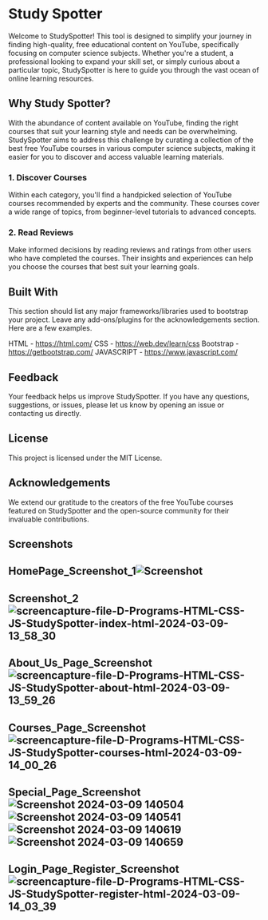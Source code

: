 
# Study Spotter


Welcome to StudySpotter! This tool is designed to simplify your journey in finding high-quality, free educational content on YouTube, specifically focusing on computer science subjects. Whether you're a student, a professional looking to expand your skill set, or simply curious about a particular topic, StudySpotter is here to guide you through the vast ocean of online learning resources.

## Why Study Spotter?

With the abundance of content available on YouTube, finding the right courses that suit your learning style and needs can be overwhelming. StudySpotter aims to address this challenge by curating a collection of the best free YouTube courses in various computer science subjects, making it easier for you to discover and access valuable learning materials.

### 1. Discover Courses
Within each category, you'll find a handpicked selection of YouTube courses recommended by experts and the community. These courses cover a wide range of topics, from beginner-level tutorials to advanced concepts.

### 2. Read Reviews
Make informed decisions by reading reviews and ratings from other users who have completed the courses. Their insights and experiences can help you choose the courses that best suit your learning goals.

## Built With

This section should list any major frameworks/libraries used to bootstrap your project. Leave any add-ons/plugins for the acknowledgements section. Here are a few examples.

HTML - https://html.com/
CSS - https://web.dev/learn/css
Bootstrap - https://getbootstrap.com/
JAVASCRIPT - https://www.javascript.com/

## Feedback
Your feedback helps us improve StudySpotter. If you have any questions, suggestions, or issues, please let us know by opening an issue or contacting us directly.

## License
This project is licensed under the MIT License.

## Acknowledgements
We extend our gratitude to the creators of the free YouTube courses featured on StudySpotter and the open-source community for their invaluable contributions.
## Screenshots

## HomePage_Screenshot_1![Screenshot](https://github.com/Ayushd1409/StudySpotter/assets/115350571/cb5e6b2d-6093-43e0-8084-dcb3a3b2fb53)
## Screenshot_2![screencapture-file-D-Programs-HTML-CSS-JS-StudySpotter-index-html-2024-03-09-13_58_30](https://github.com/Ayushd1409/StudySpotter/assets/115350571/0e653f2b-1839-4833-be93-bfc5c1bc2a08)

## About_Us_Page_Screenshot![screencapture-file-D-Programs-HTML-CSS-JS-StudySpotter-about-html-2024-03-09-13_59_26](https://github.com/Ayushd1409/StudySpotter/assets/115350571/b4ba4b7f-5229-427e-886f-e23965384304)

## Courses_Page_Screenshot![screencapture-file-D-Programs-HTML-CSS-JS-StudySpotter-courses-html-2024-03-09-14_00_26](https://github.com/Ayushd1409/StudySpotter/assets/115350571/dd1e1a49-7620-4b79-8c0f-9c6beaf18d80)

## Special_Page_Screenshot![Screenshot 2024-03-09 140504](https://github.com/Ayushd1409/StudySpotter/assets/115350571/2b28cc52-d6ea-4ef5-8bf4-337c146749c4)![Screenshot 2024-03-09 140541](https://github.com/Ayushd1409/StudySpotter/assets/115350571/8d50694f-7b82-4e90-a2ad-c7f8829da121)![Screenshot 2024-03-09 140619](https://github.com/Ayushd1409/StudySpotter/assets/115350571/061f6572-1d75-4078-b999-b4239a4e75ab)![Screenshot 2024-03-09 140659](https://github.com/Ayushd1409/StudySpotter/assets/115350571/d6e3ec73-df60-495f-9f5d-56702773ee0c)

## Login_Page_Register_Screenshot![screencapture-file-D-Programs-HTML-CSS-JS-StudySpotter-register-html-2024-03-09-14_03_39](https://github.com/Ayushd1409/StudySpotter/assets/115350571/9bd4bd65-474d-48f7-844a-bf1ffe89cbf2)





